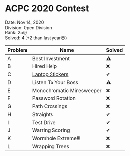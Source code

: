 
# ACPC 2020 Contest

Date: Nov 14, 2020  
Division: Open Division  
Rank: 25😢  
Solved: 4 (+2 than last year😯)

Problem | Name | Solved
--|--|--
A|Best Investment|⚠
B|Hired Help|❌
C|[Laptop Stickers](Problem-C/C.md)|✔
D|Listen To Your Boss|⚠
E|Monochromatic Minesweeper|❌
F|Password Rotation|❌
G|Path Crossings|❌
H|Straights|✔
I|Test Drive|✔
J|Warring Scoring|✔
K|Wormhole Extreme!!!|❌
L|Wrapping Trees|❌